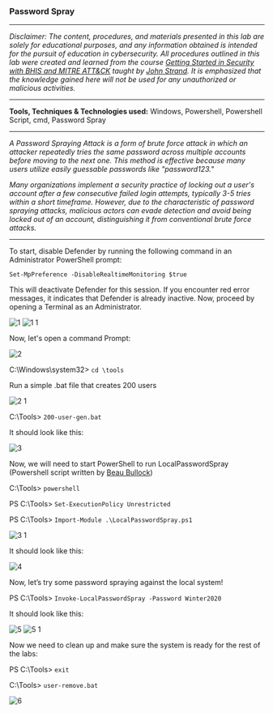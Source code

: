 <h3>Password Spray</h3>

---

_Disclaimer: The content, procedures, and materials presented in this lab are solely for educational purposes, and any information obtained is intended for the pursuit of education in cybersecurity. All procedures outlined in this lab were created and learned from the course [Getting Started in Security with BHIS and MITRE ATT&CK](https://www.antisyphontraining.com/event/getting-started-in-security-with-bhis-and-mitre-attck/2023-09-18/) taught by [John Strand](https://www.sans.org/profiles/john-strand/). It is emphasized that the knowledge gained here will not be used for any unauthorized or malicious activities._

---

**Tools, Techniques & Technologies used:** Windows, Powershell, Powershell Script, cmd, Password Spray

---


_A Password Spraying Attack is a form of brute force attack in which an attacker repeatedly tries the same password across multiple accounts before moving to the next one. This method is effective because many users utilize easily guessable passwords like "password123."_

_Many organizations implement a security practice of locking out a user's account after a few consecutive failed login attempts, typically 3-5 tries within a short timeframe. However, due to the characteristic of password spraying attacks, malicious actors can evade detection and avoid being locked out of an account, distinguishing it from conventional brute force attacks._


---

To start, disable Defender by running the following command in an Administrator PowerShell prompt:

`Set-MpPreference -DisableRealtimeMonitoring $true`

This will deactivate Defender for this session. If you encounter red error messages, it indicates that Defender is already inactive. Now, proceed by opening a Terminal as an Administrator.

![1](https://github.com/ButchBytes-sec/ButchBytes-sec/assets/78964580/5977653d-b126-45b2-81d0-b9722b6e5d87)
![1 1](https://github.com/ButchBytes-sec/ButchBytes-sec/assets/78964580/5d9970f7-efc9-4054-8fde-26b837a29e4d)

Now, let's open a command Prompt:

![2](https://github.com/ButchBytes-sec/ButchBytes-sec/assets/78964580/f384aac9-3813-4403-8be7-05ad088368b9)

C:\Windows\system32> `cd \tools`

Run a simple .bat file that creates 200 users

![2 1](https://github.com/ButchBytes-sec/ButchBytes-sec/assets/78964580/4500552d-20ea-4d3b-a185-6beeca1aefd8)

C:\Tools> `200-user-gen.bat`

It should look like this:

![3](https://github.com/ButchBytes-sec/ButchBytes-sec/assets/78964580/f2ab7411-4b0d-48cf-b165-089a76094b1f)

Now, we will need to start PowerShell to run LocalPasswordSpray (Powershell script written by [Beau Bullock](https://www.linkedin.com/in/beaubullock))

C:\Tools> `powershell`

PS C:\Tools> `Set-ExecutionPolicy Unrestricted`

PS C:\Tools> `Import-Module .\LocalPasswordSpray.ps1`

![3 1](https://github.com/ButchBytes-sec/ButchBytes-sec/assets/78964580/de7bd801-598f-4880-a945-89f44c908141)

It should look like this:

![4](https://github.com/ButchBytes-sec/ButchBytes-sec/assets/78964580/f3d5b934-cea0-4a3a-bbe0-b3abce8de98e)

Now, let’s try some password spraying against the local system!

PS C:\Tools> `Invoke-LocalPasswordSpray -Password Winter2020`

It should look like this:

![5](https://github.com/ButchBytes-sec/ButchBytes-sec/assets/78964580/98e329bc-d5a5-4c5f-9cd9-edb438492fc1)
![5 1](https://github.com/ButchBytes-sec/ButchBytes-sec/assets/78964580/6cae4137-87e7-45d0-a5f6-f47e1e1ef7ac)

Now we need to clean up and make sure the system is ready for the rest of the labs:

PS C:\Tools> `exit`

C:\Tools> `user-remove.bat`

![6](https://github.com/ButchBytes-sec/ButchBytes-sec/assets/78964580/151e74c9-fadf-470a-a2c0-0e4a2ff55531)














